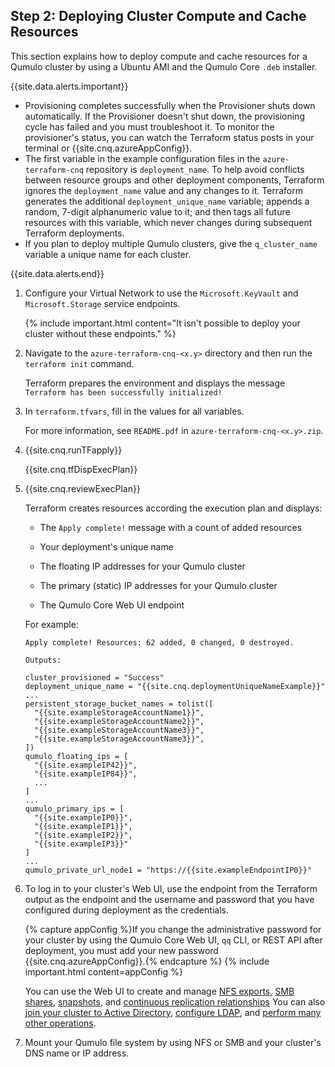 <a id="deploy-cluster-compute-and-cache-resources"></a>
## Step 2: Deploying Cluster Compute and Cache Resources
This section explains how to deploy compute and cache resources for a Qumulo cluster by using a Ubuntu AMI and the Qumulo Core `.deb` installer.

{{site.data.alerts.important}}
<ul>
  <li>Provisioning completes successfully when the Provisioner shuts down automatically. If the Provisioner doesn't shut down, the provisioning cycle has failed and you must troubleshoot it.  To monitor the provisioner's status, you can watch the Terraform status posts in your terminal or {{site.cnq.azureAppConfig}}.</li>
  <li>The first variable in the example configuration files in the <code>azure-terraform-cnq</code> repository is <code>deployment_name</code>. To help avoid conflicts between resource groups and other deployment components, Terraform ignores the <code>deployment_name</code> value and any changes to it. Terraform generates the additional <code>deployment_unique_name</code> variable; appends a random, 7-digit alphanumeric value to it; and then tags all future resources with this variable, which never changes during subsequent Terraform deployments.</li>
  <li>If you plan to deploy multiple Qumulo clusters, give the <code>q_cluster_name</code> variable a unique name for each cluster.</li>
</ul>
{{site.data.alerts.end}}

1. Configure your Virtual Network to use the `Microsoft.KeyVault` and `Microsoft.Storage` service endpoints.

   {% include important.html content="It isn't possible to deploy your cluster without these endpoints." %}

1. Navigate to the `azure-terraform-cnq-<x.y>` directory and then run the `terraform init` command.

   Terraform prepares the environment and displays the message `Terraform has been successfully initialized!`

1. In `terraform.tfvars`, fill in the values for all variables.

   For more information, see `README.pdf` in `azure-terraform-cnq-<x.y>.zip`.

1. {{site.cnq.runTFapply}}

   {{site.cnq.tfDispExecPlan}}

1. {{site.cnq.reviewExecPlan}}

   Terraform creates resources according the execution plan and displays:

   * The `Apply complete!` message with a count of added resources

   * Your deployment's unique name

   * The floating IP addresses for your Qumulo cluster

   * The primary (static) IP addresses for your Qumulo cluster

   * The Qumulo Core Web UI endpoint

   For example:

   ```
   Apply complete! Resources: 62 added, 0 changed, 0 destroyed.

   Outputs:

   cluster_provisioned = "Success"
   deployment_unique_name = "{{site.cnq.deploymentUniqueNameExample}}"
   ...
   persistent_storage_bucket_names = tolist([
     "{{site.exampleStorageAccountName1}}",
     "{{site.exampleStorageAccountName2}}",
     "{{site.exampleStorageAccountName3}}",
     "{{site.exampleStorageAccountName3}}",
   ])
   qumulo_floating_ips = [
     "{{site.exampleIP42}}",
     "{{site.exampleIP84}}",
     ...
   ]
   ...
   qumulo_primary_ips = [
     "{{site.exampleIP0}}",
     "{{site.exampleIP1}}",
     "{{site.exampleIP2}}",
     "{{site.exampleIP3}}"
   ]
   ...
   qumulo_private_url_node1 = "https://{{site.exampleEndpointIP0}}"
   ```

1. To log in to your cluster's Web UI, use the endpoint from the Terraform output as the endpoint and the username and password that you have configured during deployment as the credentials.

   {% capture appConfig %}If you change the administrative password for your cluster by using the Qumulo Core Web UI, `qq` CLI, or REST API after deployment, you must add your new password {{site.cnq.azureAppConfig}}.{% endcapture %}
   {% include important.html content=appConfig %}

   You can use the Web UI to create and manage [NFS exports](../nfs/creating-nfs-export.html), [SMB shares](../smb/creating-smb-share.html), [snapshots](../snapshots/managing-snapshots.html), and [continuous replication relationships](../replicating-data/creating-managing-continuous-replication-relationship.html) You can also [join your cluster to Active Directory](https://care.qumulo.com/s/article/Join-your-Qumulo-Cluster-to-Active-Directory), [configure LDAP](../authentication-qumulo-core/configuring-ldap.html), and [perform many other operations](../).

1. Mount your Qumulo file system by using NFS or SMB and your cluster's DNS name or IP address.
